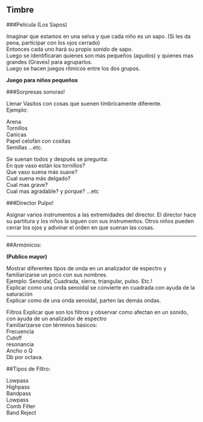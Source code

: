 
## Timbre       


###Película (Los Sapos)           

Imaginar que estamos en una selva y que cada niño es un sapo. (Si les da pena, participar con los ojos cerrado)     
Entonces cada uno hará su propio sonido de sapo.   
Luego se identificaran quienes son mas pequeños (agudos) y quienes mas grandes (Graves) para agruparlos.     
Luego se hacen juegos rítmicos entre los dos grupos.     

**Juego para niños pequeños**       

###Sorpresas sonoras!   

Llenar Vasitos con cosas que suenen tímbricamente diferente.   
Ejemplo:  

Arena         
Tornillos       
Canicas        
Papel celofán con cositas    
Semillas ...etc.    



Se suenan todos y después se pregunta:  
En que vaso están los tornillos?       
Que vaso suena más suave?                   
Cual suena más delgado?             
Cual mas grave?         
Cual mas agradable? y porque?  ...etc     



###Director Pulpo!

Asignar varios instrumentos a las extremidades del director.  El director hace su partitura y los niños la siguen con sus instrumentos.
Otros niños pueden cerrar los ojos y adivinar el orden en que suenan las cosas.

----

##Armónicos:

**(Publico mayor)**     

Mostrar diferentes tipos de onda en un analizador de espectro y familiarizarse un poco con sus nombres.    
Ejemplo:  Senoidal, Cuadrada, sierra, triangular, pulso. Etc.!   
Explicar como una onda senoidal se convierte en cuadrada con ayuda de la saturación     
Explicar como de una onda senoidal, parten las demás ondas.      


Filtros
Explicar que son los filtros y observar como afectan en un sonido, con ayuda de un analizador de espectro   
Familiarizarse con términos básicos:   
Frecuencia   
Cutoff   
resonancia  
Ancho o Q  
Db por octava.  

##Tipos de Filtro:  

Lowpass   
Highpass   
Bandpass   
Lowpass   
Comb Filter   
Band Reject   


